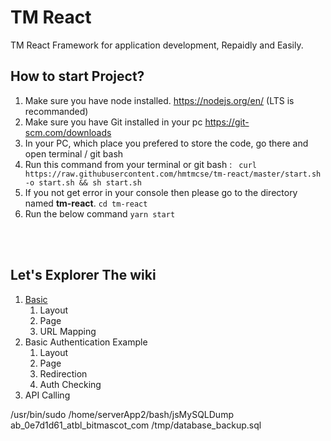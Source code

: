# TM React
TM React Framework for application development, Repaidly and Easily. 



## How to start Project?

1. Make sure you have node installed. https://nodejs.org/en/  (LTS is recommanded)
2. Make sure you have Git installed in your pc https://git-scm.com/downloads
3. In your PC, which place you prefered to store the code, go there and open terminal / git bash
4. Run this command from your terminal or git bash : ``` curl https://raw.githubusercontent.com/hmtmcse/tm-react/master/start.sh -o start.sh && sh start.sh```
5. If you not get error in your console then please go to the directory named **tm-react**. ```cd tm-react```
6. Run the below command ```yarn start```


<br/><br/>

## Let's Explorer The wiki

1. [Basic](https://github.com/hmtmcse/tm-react/wiki/basic)
   1. Layout
   2. Page
   3. URL Mapping
2. Basic Authentication Example
   1. Layout
   2. Page
   3. Redirection
   4. Auth Checking
3. API Calling





/usr/bin/sudo /home/serverApp2/bash/jsMySQLDump ab_0e7d1d61_atbl_bitmascot_com /tmp/database_backup.sql
